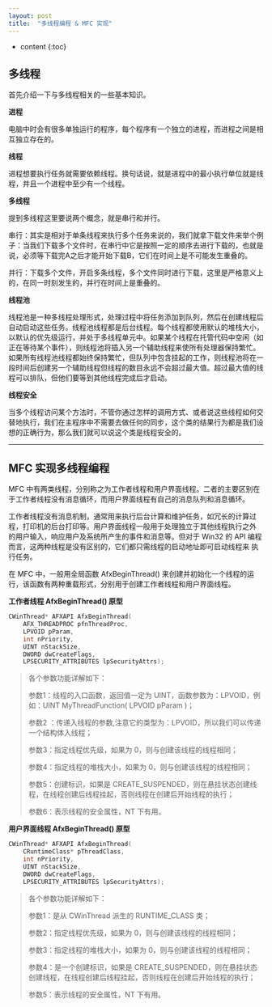 ```yaml
---
layout: post
title:  "多线程编程 & MFC 实现"
---
```


* content
{:toc}

## 多线程

首先介绍一下与多线程相关的一些基本知识。

**进程**

电脑中时会有很多单独运行的程序，每个程序有一个独立的进程，而进程之间是相互独立存在的。

**线程**

进程想要执行任务就需要依赖线程。换句话说，就是进程中的最小执行单位就是线程，并且一个进程中至少有一个线程。

**多线程**

提到多线程这里要说两个概念，就是串行和并行。

串行：其实是相对于单条线程来执行多个任务来说的，我们就拿下载文件来举个例子：当我们下载多个文件时，在串行中它是按照一定的顺序去进行下载的，也就是说，必须等下载完A之后才能开始下载B，它们在时间上是不可能发生重叠的。

并行：下载多个文件，开启多条线程，多个文件同时进行下载，这里是严格意义上的，在同一时刻发生的，并行在时间上是重叠的。

**线程池**

线程池是一种多线程处理形式，处理过程中将任务添加到队列，然后在创建线程后自动启动这些任务。线程池线程都是后台线程。每个线程都使用默认的堆栈大小，以默认的优先级运行，并处于多线程单元中。如果某个线程在托管代码中空闲（如正在等待某个事件），则线程池将插入另一个辅助线程来使所有处理器保持繁忙。如果所有线程池线程都始终保持繁忙，但队列中包含挂起的工作，则线程池将在一段时间后创建另一个辅助线程但线程的数目永远不会超过最大值。超过最大值的线程可以排队，但他们要等到其他线程完成后才启动。

**线程安全**

当多个线程访问某个方法时，不管你通过怎样的调用方式、或者说这些线程如何交替地执行，我们在主程序中不需要去做任何的同步，这个类的结果行为都是我们设想的正确行为，那么我们就可以说这个类是线程安全的。

---

## MFC 实现多线程编程

MFC 中有两类线程，分别称之为工作者线程和用户界面线程。二者的主要区别在于工作者线程没有消息循环，而用户界面线程有自己的消息队列和消息循环。

工作者线程没有消息机制，通常用来执行后台计算和维护任务，如冗长的计算过程，打印机的后台打印等。用户界面线程一般用于处理独立于其他线程执行之外 的用户输入，响应用户及系统所产生的事件和消息等。但对于 Win32 的 API 编程而言，这两种线程是没有区别的，它们都只需线程的启动地址即可启动线程来 执行任务。

在 MFC 中，一般用全局函数 AfxBeginThread() 来创建并初始化一个线程的运行，该函数有两种重载形式，分别用于创建工作者线程和用户界面线程。

**工作者线程 AfxBeginThread() 原型**

```c++
CWinThread* AFXAPI AfxBeginThread(
    AFX_THREADPROC pfnThreadProc,
    LPVOID pParam,
    int nPriority,
    UINT nStackSize,
    DWORD dwCreateFlags,
    LPSECURITY_ATTRIBUTES lpSecurityAttrs);
```

> 各个参数功能详解如下：
>
> 参数1：线程的入口函数，返回值一定为 UINT，函数参数为：LPVOID，例如：UINT MyThreadFunction( LPVOID pParam )；
>
> 参数2 ：传递入线程的参数,注意它的类型为：LPVOID，所以我们可以传递一个结构体入线程；
>
> 参数3：指定线程优先级，如果为 0，则与创建该线程的线程相同；
>
> 参数4：指定线程的堆栈大小，如果为 0，则与创建该线程的线程相同；
>
> 参数5：创建标识，如果是 CREATE_SUSPENDED，则在悬挂状态创建线程，在线程创建后线程挂起，否则线程在创建后开始线程的执行；
>
> 参数6：表示线程的安全属性，NT 下有用。

**用户界面线程 AfxBeginThread() 原型**

```c++
CWinThread* AFXAPI AfxBeginThread(
    CRuntimeClass* pThreadClass,
    int nPriority,
    UINT nStackSize,
    DWORD dwCreateFlags,
    LPSECURITY_ATTRIBUTES lpSecurityAttrs);
```

> 各个参数功能详解如下：
>
> 参数1：是从 CWinThread 派生的 RUNTIME_CLASS 类；
>
> 参数2：指定线程优先级，如果为 0，则与创建该线程的线程相同；
>
> 参数3：指定线程的堆栈大小，如果为 0，则与创建该线程的线程相同；
>
> 参数4：是一个创建标识，如果是 CREATE_SUSPENDED，则在悬挂状态创建线程，在线程创建后线程挂起，否则线程在创建后开始线程的执行；
>
> 参数5：表示线程的安全属性，NT 下有用。



